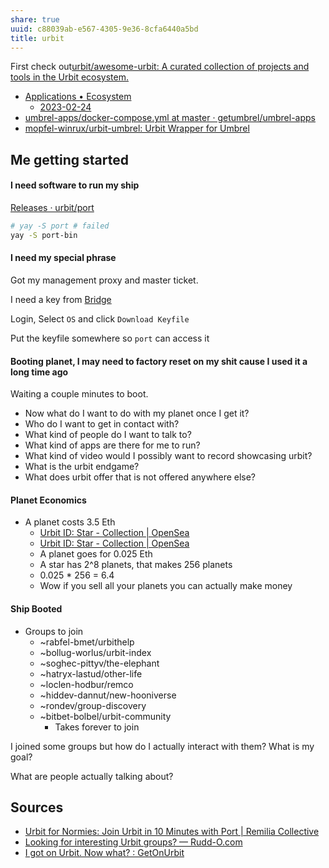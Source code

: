 ```yaml
---
share: true
uuid: c88039ab-e567-4305-9e36-8cfa6440a5bd
title: urbit
---
```

First check out[urbit/awesome-urbit: A curated collection of projects and tools in the Urbit ecosystem.](https://github.com/urbit/awesome-urbit)

* [Applications • Ecosystem](https://urbit.org/ecosystem?type=applications)
	* [2023-02-24](/undefined)
* [umbrel-apps/docker-compose.yml at master · getumbrel/umbrel-apps](https://github.com/getumbrel/umbrel-apps/blob/master/urbit/docker-compose.yml)
* [mopfel-winrux/urbit-umbrel: Urbit Wrapper for Umbrel](https://github.com/mopfel-winrux/urbit-umbrel)

## Me getting started

#### I need software to run my ship

[Releases · urbit/port](https://github.com/urbit/port/releases)


``` bash
# yay -S port # failed
yay -S port-bin
```

#### I need my special phrase

Got my management proxy and master ticket.

I need a key from [Bridge](https://bridge.urbit.org/)

Login, Select `OS` and click `Download Keyfile`

Put the keyfile somewhere so `port` can access it

#### Booting planet, I may need to factory reset on my shit cause I used it a long time ago

Waiting a couple minutes to boot.

* Now what do I want to do with my planet once I get it?
* Who do I want to get in contact with?
* What kind of people do I want to talk to?
* What kind of apps are there for me to run?
* What kind of video would I possibly want to record showcasing urbit?
* What is the urbit endgame?
* What does urbit offer that is not offered anywhere else?

#### Planet Economics

* A planet costs 3.5 Eth
  * [Urbit ID: Star - Collection | OpenSea](https://opensea.io/collection/urbit-id-star-2)
  * [Urbit ID: Star - Collection | OpenSea](https://opensea.io/collection/urbit-id-star)
  * A planet goes for 0.025 Eth
  * A star has 2^8 planets, that makes 256 planets
  * 0.025 * 256 = 6.4
  * Wow if you sell all your planets you can actually make money


#### Ship Booted

* Groups to join
  * ~rabfel-bmet/urbithelp
  * ~bollug-worlus/urbit-index
  * ~soghec-pittyv/the-elephant
  * ~hatryx-lastud/other-life
  * ~loclen-hodbur/remco
  * ~hiddev-dannut/new-hooniverse
  * ~rondev/group-discovery
  * ~bitbet-bolbel/urbit-community
    * Takes forever to join

I joined some groups but how do I actually interact with them? What is my goal?

What are people actually talking about?

## Sources

* [Urbit for Normies: Join Urbit in 10 Minutes with Port | Remilia Collective](https://blog.remilia.org/urbit-with-port/)
* [Looking for interesting Urbit groups? — Rudd-O.com](https://rudd-o.com/archives/looking-for-interesting-urbit-groups)
* [I got on Urbit. Now what? : GetOnUrbit](https://old.reddit.com/r/GetOnUrbit/comments/sfnjft/i_got_on_urbit_now_what/)